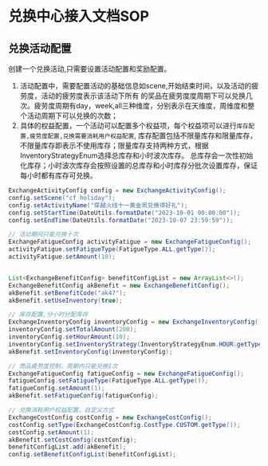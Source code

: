 # 兑换中心接入文档SOP


## 兑换活动配置
创建一个兑换活动,只需要设置活动配置和奖励配置。

1. 活动配置中，需要配置活动的基础信息如scene,开始结束时间，以及活动的疲劳度，活动的疲劳度表示该活动下所有
的奖品在疲劳度度周期下可以兑换几次。疲劳度周期有day，week,all三种维度，分别表示在天维度，周维度和整个活动周期下可以兑换的次数；
2. 具体的权益配置，一个活动可以配置多个权益项，每个权益项可以进行`库存配置,疲劳度配置,兑换需要消耗用户权益配置`,
库存配置包括不限量库存和限量库存，不限量库存即表示不使用库存；限量库存支持两种方式，根据InventoryStrategyEnum选择总库存和小时波次库存。
总库存会一次性初始化库存；小时波次库存会按照设置的总库存和小时库存分批次设置库存，保证每小时都有库存可兑换。


```java
ExchangeActivityConfig config = new ExchangeActivityConfig();
config.setScene("cf_holiday");
config.setActivityName("穿越火线十一黄金周兑换得好礼");
config.setStartTime(DateUtils.formatDate("2023-10-01 00:00:00"));
config.setEndTime(DateUtils.formatDate("2023-10-07 23:59:59"));

// 活动期间只能兑换十次
ExchangeFatigueConfig activityFatigue = new ExchangeFatigueConfig();
activityFatigue.setFatigueType(FatigueType.ALL.getType());
activityFatigue.setAmount(10);


List<ExchangeBenefitConfig> benefitConfigList = new ArrayList<>();
ExchangeBenefitConfig akBenefit = new ExchangeBenefitConfig();
akBenefit.setBenefitCode("ak47");
akBenefit.setUseInventory(true);

// 库存配置,分小时分配库存
ExchangeInventoryConfig inventoryConfig = new ExchangeInventoryConfig();
inventoryConfig.setTotalAmount(200);
inventoryConfig.setHourAmount(10);
inventoryConfig.setInventoryStrategy(InventoryStrategyEnum.HOUR.getType());
akBenefit.setInventoryConfig(inventoryConfig);

// 商品疲劳度控制，周期内只能兑换1次
ExchangeFatigueConfig fatigueConfig = new ExchangeFatigueConfig();
fatigueConfig.setFatigueType(FatigueType.ALL.getType());
fatigueConfig.setAmount(1);
akBenefit.setFatigueConfig(fatigueConfig);

// 兑换消耗用户权益配置，自定义方式
ExchangeCostConfig costConfig = new ExchangeCostConfig();
costConfig.setType(ExchangeCostConfig.CostType.CUSTOM.getType());
costConfig.setAmount(1);
akBenefit.setCostConfig(costConfig);
benefitConfigList.add(akBenefit);
config.setBenefitConfigList(benefitConfigList);
```


## 